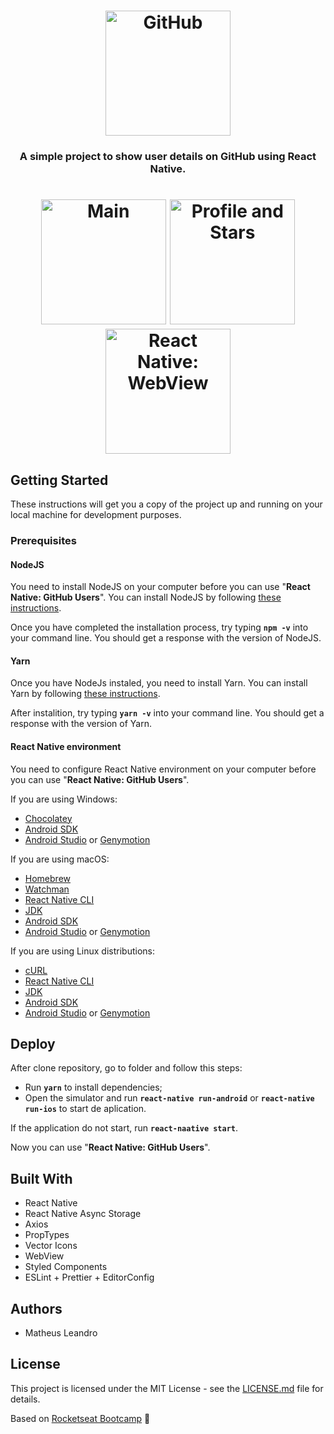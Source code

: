 <h1 align="center">
  <img alt="GitHub" title="GitHub" src="https://avatars1.githubusercontent.com/u/9919?s=200&v=4" width="200px" />
</h1>

<h3 align="center">
  A simple project to show user details on GitHub using React Native.
</h3>

<h1 align="center">
  <img alt="Main" title="Main" src="https://github.com/matheusleandroo/react-native-github-users/blob/master/src/img/github-users-main.png" width="200px" />
  <img alt="Profile and Stars" title="Profile and Stars" src="https://github.com/matheusleandroo/react-native-github-users/blob/master/src/img/github-users-stars.png" width="200px" />
  <img alt="React Native: WebView" title="WebView" src="https://github.com/matheusleandroo/react-native-github-users/blob/master/src/img/github-users-webview.png" width="200px" />
</h1>

## Getting Started

These instructions will get you a copy of the project up and running on your local machine for development purposes.

<h3>Prerequisites</h3>

<h4>NodeJS</h4>

You need to install NodeJS on your computer before you can use "**React Native: GitHub Users**". You can install NodeJS by following <a href="https://nodejs.org/en/download/package-manager/">these instructions</a>.

Once you have completed the installation process, try typing **```npm -v```** into your command line. You should get a response with the version of NodeJS.

<h4>Yarn</h4>

Once you have NodeJs instaled, you need to install Yarn. You can install Yarn by following <a href="https://yarnpkg.com/en/docs/getting-started">these instructions</a>.

After instalition, try typing **```yarn -v```** into your command line. You should get a response with the version of Yarn.

<h4>React Native environment</h4>

You need to configure React Native environment on your computer before you can use "**React Native: GitHub Users**".

If you are using Windows:

<ul>
  <li><a href="https://chocolatey.org/install">Chocolatey</a></li>
  <li><a href="https://www.androidcentral.com/installing-android-sdk-windows-mac-and-linux-tutorial">Android SDK</a></li>
  <li><a href="https://developer.android.com/studio/install?hl=en">Android Studio</a> or <a href="https://docs.genymotion.com/desktop/3.0/01_Get_started/">Genymotion</a></li>
</ul>

If you are using macOS:

<ul>
  <li><a href="https://docs.brew.sh/Installation">Homebrew</a></li>
  <li><a href="https://facebook.github.io/watchman/docs/install.html">Watchman</a></li>
  <li><a href="https://facebook.github.io/react-native/docs/getting-started">React Native CLI</a></li>
  <li><a href="https://docs.oracle.com/en/java/javase/13/install/overview-jdk-installation.html#GUID-8677A77F-231A-40F7-98B9-1FD0B48C346A">JDK</a></li>
  <li><a href="https://www.androidcentral.com/installing-android-sdk-windows-mac-and-linux-tutorial">Android SDK</a></li>
  <li><a href="https://developer.android.com/studio/install?hl=en">Android Studio</a> or <a href="https://docs.genymotion.com/desktop/3.0/01_Get_started/">Genymotion</a></li>
</ul>

If you are using Linux distributions:

<ul>
  <li><a href="https://curl.haxx.se/">cURL</a></li>
  <li><a href="https://facebook.github.io/react-native/docs/getting-started">React Native CLI</a></li>
  <li><a href="https://docs.oracle.com/en/java/javase/13/install/overview-jdk-installation.html#GUID-8677A77F-231A-40F7-98B9-1FD0B48C346A">JDK</a></li>
  <li><a href="https://www.androidcentral.com/installing-android-sdk-windows-mac-and-linux-tutorial">Android SDK</a></li>
  <li><a href="https://developer.android.com/studio/install?hl=en">Android Studio</a> or <a href="https://docs.genymotion.com/desktop/3.0/01_Get_started/">Genymotion</a></li>
</ul>

## Deploy

After clone repository, go to folder and follow this steps:

- Run **`yarn`** to install dependencies;
- Open the simulator and run **`react-native run-android`** or **`react-native run-ios`** to start de aplication.

If the application do not start, run **`react-naative start`**.

Now you can use "**React Native: GitHub Users**".

## Built With

<ul>
  <li>React Native</li>
  <li>React Native Async Storage</li>
  <li>Axios</li>
  <li>PropTypes</li>
  <li>Vector Icons</li>
  <li>WebView</li>
  <li>Styled Components</li>
  <li>ESLint + Prettier + EditorConfig</li>
</ul>

## Authors

<ul>
  <li>Matheus Leandro</li>
</ul>

## License

This project is licensed under the MIT License - see the <a href="https://github.com/matheusleandroo/react-native-github-users/blob/master/LICENSE">LICENSE.md</a> file for details.

Based on <a href="https://rocketseat.com.br/bootcamp">Rocketseat Bootcamp</a> :rocket:
